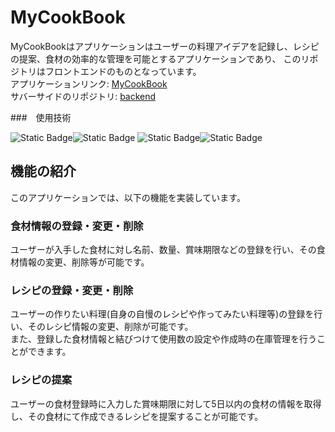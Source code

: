 # MyCookBook

MyCookBookはアプリケーションはユーザーの料理アイデアを記録し、レシピの提案、食材の効率的な管理を可能とするアプリケーションであり、
このリポジトリはフロントエンドのものとなっています。  
アプリケーションリンク: [MyCookBook](http://mycooookbook.com:3000)  
サバーサイドのリポジトリ: [backend](https://github.com/Gatch-you/menu_proposer_backend)

###　使用技術

![Static Badge](https://img.shields.io/badge/npm-9.6.7-green)![Static Badge](https://img.shields.io/badge/typescript-4.9.4-blue)
![Static Badge](https://img.shields.io/badge/react-18.2.0-red)![Static Badge](https://img.shields.io/badge/AWS-EC2,Route53-yellow)

## 機能の紹介

このアプリケーションでは、以下の機能を実装しています。

### 食材情報の登録・変更・削除
ユーザーが入手した食材に対し名前、数量、賞味期限などの登録を行い、その食材情報の変更、削除等が可能です。

### レシピの登録・変更・削除
ユーザーの作りたい料理(自身の自慢のレシピや作ってみたい料理等)の登録を行い、そのレシピ情報の変更、削除が可能です。  
また、登録した食材情報と結びつけて使用数の設定や作成時の在庫管理を行うことができます。

### レシピの提案
ユーザーの食材登録時に入力した賞味期限に対して5日以内の食材の情報を取得し、その食材にて作成できるレシピを提案することが可能です。

